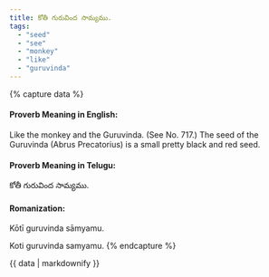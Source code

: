 ```yaml
---
title: కోతీ గురువింద సామ్యము.
tags:
  - "seed"
  - "see"
  - "monkey"
  - "like"
  - "guruvinda"
---
```


{% capture data %}
#### Proverb Meaning in English:
Like the monkey and the Guruvinda.
(See No. 717.)
The seed of the Guruvinda (Abrus Precatorius) is a small pretty black and red seed.

#### Proverb Meaning in Telugu:
కోతీ గురువింద సామ్యము.

#### Romanization:
Kōtī guruvinda sāmyamu.

Koti guruvinda samyamu.
{% endcapture %}

{{ data | markdownify }}

